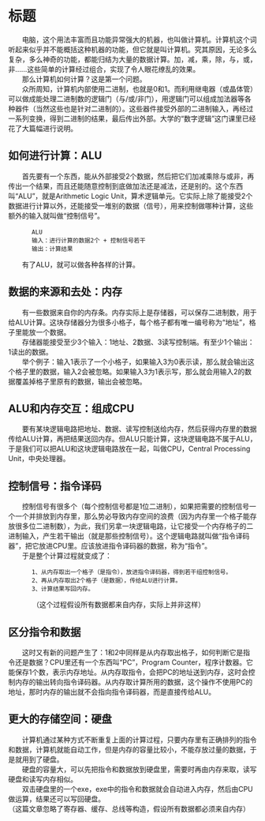 # 标题
　　电脑，这个用法丰富而且功能异常强大的机器，也叫做计算机。计算机这个词听起来似乎并不能概括这种机器的功能，但它就是叫计算机。究其原因，无论多么复杂，多么神奇的功能，都能归结为大量的数据计算。加，减，乘，除，与，或，非……这些简单的计算经过组合，实现了令人眼花缭乱的效果。  
　　那么计算机如何计算？这是第一个问题。  
　　众所周知，计算机内部使用二进制，也就是0和1。而利用继电器（或晶体管）可以做成能处理二进制数的逻辑门（与/或/非门），用逻辑门可以组成加法器等各种器件（当然这些也是针对二进制的）。这些器件接受外部的二进制输入，再经过一系列变换，得到二进制的结果，最后传出外部。大学的“数字逻辑”这门课里已经花了大篇幅进行说明。  
## 如何进行计算：ALU
　　首先要有一个东西，能从外部接受2个数据，然后把它们加减乘除与或非，再传出一个结果，而且还能随意控制到底做加法还是减法，还是别的。这个东西叫“ALU”，就是Arithmetic Logic Unit，算术逻辑单元。它实际上除了能接受2个数据进行计算以外，还能接受一堆别的数据（信号），用来控制做哪种计算，这些额外的输入就叫做“控制信号”。  
```
　　　　ALU
　　　　输入：进行计算的数据2个 + 控制信号若干
　　　　输出：计算结果
```  
　　有了ALU，就可以做各种各样的计算。  
## 数据的来源和去处：内存
　　有一些数据来自你的内存条。内存实际上是存储器，可以保存二进制数，用于给ALU计算。这块存储器分为很多小格子，每个格子都有唯一编号称为“地址”，格子里能放一个数据。  
　　存储器能接受至少3个输入：1地址、2数据、3读写控制端。有至少1个输出：1读出的数据。  
　　举个例子：输入1表示了一个小格子，如果输入3为0表示读，那么就会输出这个格子里的数据，输入2会被忽略。如果输入3为1表示写，那么就会用输入2的数据覆盖掉格子里原有的数据，输出会被忽略。  
## ALU和内存交互：组成CPU
　　要有某块逻辑电路把地址、数据、读写控制送给内存，然后获得内存里的数据传给ALU计算，再把结果送回内存。但ALU只能计算，这块逻辑电路不属于ALU，于是我们可以把ALU和这块逻辑电路放在一起，叫做CPU，Central Processing Unit，中央处理器。  
## 控制信号：指令译码
　　控制信号有很多个（每个控制信号都是1位二进制），如果把需要的控制信号一个一个并排放到内存里，那么势必导致内存空间的浪费（因为内存里一个格子能存放很多位二进制数），为此，我们另拿一块逻辑电路，让它接受一个内存格子的二进制输入，产生若干输出（就是那些控制信号）。这个逻辑电路就叫做“指令译码器”，把它放进CPU里。应该放进指令译码器的数据，称为“指令”。  
　　于是整个计算过程就变成了：  
```
　　　　1、从内存取出一个格子（是指令），放进指令译码器，得到若干组控制信号。
　　　　2、再从内存取出2个格子（是数据），传给ALU进行计算。
　　　　3、计算结果写回内存。
```
　　　　（这个过程假设所有数据都来自内存，实际上并非这样）  
## 区分指令和数据
　　这时又有新的问题产生了：1和2中同样是从内存取出格子，如何判断它是指令还是数据？CPU里还有一个东西叫“PC”，Program Counter，程序计数器。它能保存1个数，表示内存地址。从内存取指令，会把PC的地址送到内存，这时会控制内存的输出转向指令译码器。从内存取计算所用的数据，这个操作不使用PC的地址，那时内存的输出就不会指向指令译码器，而是直接传给ALU。  
## 更大的存储空间：硬盘
　　计算机通过某种方式不断重复上面的计算过程，只要内存里有正确排列的指令和数据，计算机就能自动工作，但是内存的容量比较小，不能存放过量的数据，于是就用到了硬盘。  
　　硬盘的容量大，可以先把指令和数据放到硬盘里，需要时再由内存来取，读写硬盘和读写内存相似。  
　　双击硬盘里的一个exe，exe中的指令和数据就会自动进入内存，然后由CPU做运算，结果还可以写回硬盘。  
（这篇文章忽略了寄存器、缓存、总线等构造，假设所有数据都必须来自内存）  
